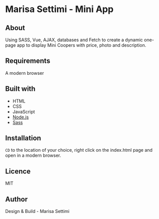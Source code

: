 # Marisa Settimi - Mini App

## About

Using SASS, Vue, AJAX, databases and Fetch to create a dynamic one-page app to display Mini Coopers with price, photo and description. 

## Requirements 

A modern browser

## Built with

* HTML
* CSS
* JavaScript
* [Node.js](https://nodejs.org/en/)
* [Sass](https://sass-lang.com/)


## Installation

`CD` to the location of your choice, right click on the index.html page and open in a modern browser.

## Licence 

MIT

## Author

Design & Build - Marisa Settimi